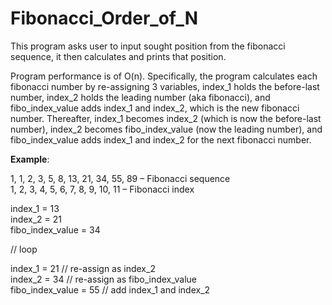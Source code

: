 # Fibonacci_Order_of_N

This program asks user to input sought position from the fibonacci sequence, it then calculates and prints that position.

Program performance is of O(n).
Specifically, the program calculates each fibonacci number by re-assigning 3 variables, index_1 holds the before-last number, index_2 holds the leading number (aka fibonacci), and fibo_index_value adds index_1 and index_2, which is the new fibonacci number. 
Thereafter, index_1 becomes index_2 (which is now the before-last number), index_2 becomes fibo_index_value (now the leading number), and fibo_index_value adds index_1 and index_2 for the next fibonacci number.

**Example**:

1, 1, 2, 3, 5, 8, 13, 21, 34, 55, 89  – Fibonacci sequence  
1, 2, 3, 4, 5, 6, 7,  8,  9,  10, 11  – Fibonacci index

index_1 = 13  <br>
index_2 = 21  
fibo_index_value = 34  

// loop

index_1 = 21 // re-assign as index_2  
index_2 = 34 // re-assign as fibo_index_value  
fibo_index_value = 55 // add index_1 and index_2  

